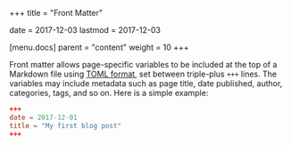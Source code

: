 +++
title = "Front Matter"

date = 2017-12-03
lastmod = 2017-12-03

[menu.docs]
  parent = "content"
  weight = 10
+++

Front matter allows page-specific variables to be included at the top of a Markdown file using [TOML format](https://github.com/toml-lang/toml/blob/master/README.md), set between triple-plus `+++` lines. The variables may include metadata such as page title, date published, author, categories, tags, and so on. Here is a simple example:

```toml
+++
date = 2017-12-01
title = "My first blog post"
+++
```
